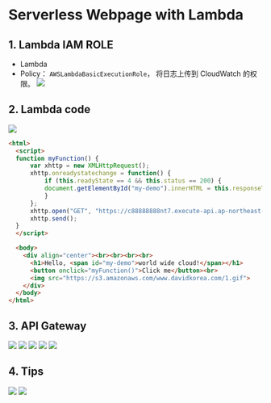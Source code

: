 # Serverless Webpage with Lambda

## 1. Lambda IAM ROLE
- Lambda
- Policy： `AWSLambdaBasicExecutionRole`， 将日志上传到 CloudWatch 的权限。
  ![](https://i.loli.net/2019/07/15/5d2c367a820dc75620.png)

## 2. Lambda code
![](https://i.loli.net/2019/07/15/5d2c3ad2ad1f278741.png)

```html
<html>
  <script>
  function myFunction() {
      var xhttp = new XMLHttpRequest();
      xhttp.onreadystatechange = function() {
          if (this.readyState == 4 && this.status == 200) {
          document.getElementById("my-demo").innerHTML = this.responseText;
          }
      };
      xhttp.open("GET", "https://c88888888nt7.execute-api.ap-northeast-2.amazonaws.com/default/apigw", true);
      xhttp.send();
  }
  </script>

  <body>
    <div align="center"><br><br><br><br>
      <h1>Hello, <span id="my-demo">world wide cloud!</span></h1>
      <button onclick="myFunction()">Click me</button><br>
      <img src="https://s3.amazonaws.com/www.davidkorea.com/1.gif">
    </div>
  </body>
</html>

```
## 3. API Gateway

![](https://i.loli.net/2019/07/15/5d2c380a9fc1d84576.png)
![](https://i.loli.net/2019/07/15/5d2c380d3b3f448463.png)
![](https://i.loli.net/2019/07/15/5d2c38102002516448.png)
![](https://i.loli.net/2019/07/15/5d2c381493cf515281.png)
![](https://i.loli.net/2019/07/15/5d2c3816e305455755.png)


## 4. Tips

![](https://i.loli.net/2019/07/15/5d2c43c69229013232.png)
![](https://i.loli.net/2019/07/15/5d2c43caa33f764949.png)



